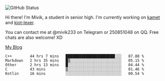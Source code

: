 ![GitHub Status](https://github-readme-stats.vercel.app/api?show_icons=true&username=Mivik)

Hi there! I'm Mivik, a student in senior high. I'm currently working on [kamet](https://github.com/Mivik/kamet) and [kiot-lexer](https://github.com/KiotLand/kiot-lexer).

You can contact me at @mivik233 on Telegram or 250851048 on QQ. Free chats are also welcome! XD

[My Blog](https://mivik.gitee.io)

<!--START_SECTION:waka-->
```text
C++        44 hrs 7 mins   ██████████████████████░░░   87.88 % 
Markdown   2 hrs 35 mins   █▒░░░░░░░░░░░░░░░░░░░░░░░   05.15 % 
Other      2 hrs 13 mins   █░░░░░░░░░░░░░░░░░░░░░░░░   04.44 % 
C          43 mins         ▒░░░░░░░░░░░░░░░░░░░░░░░░   01.46 % 
Kotlin     16 mins         ░░░░░░░░░░░░░░░░░░░░░░░░░   00.54 % 
```
<!--END_SECTION:waka-->

